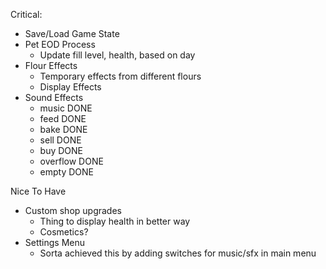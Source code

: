 


Critical:
* Save/Load Game State
* Pet EOD Process
	* Update fill level, health, based on day 
* Flour Effects
	* Temporary effects from different flours
	* Display Effects
* Sound Effects
	* music DONE
	* feed DONE
	* bake DONE
	* sell DONE
	* buy DONE
	* overflow DONE
	* empty DONE
	



Nice To Have
* Custom shop upgrades
	* Thing to display health in better way
	* Cosmetics?
* Settings Menu
	* Sorta achieved this by adding switches for music/sfx in main menu






